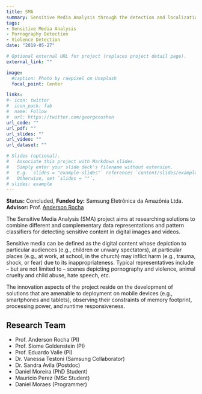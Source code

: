 ```yaml
---
title: SMA
summary: Sensitive Media Analysis through the detection and localization of sensitive video content.
tags:
- Sensitive Media Analysis
- Pornography Detection
- Violence Detection
date: "2019-05-27"

# Optional external URL for project (replaces project detail page).
external_link: ""

image:
  #caption: Photo by rawpixel on Unsplash
  focal_point: Center

links:
#- icon: twitter
#  icon_pack: fab
#  name: Follow
#  url: https://twitter.com/georgecushen
url_code: ""
url_pdf: ""
url_slides: ""
url_video: ""
url_dataset: ""

# Slides (optional).
#   Associate this project with Markdown slides.
#   Simply enter your slide deck's filename without extension.
#   E.g. `slides = "example-slides"` references `content/slides/example-slides.md`.
#   Otherwise, set `slides = ""`.
# slides: example
---
```

**Status:** Concluded, **Funded by:** Samsung Eletrônica da Amazônia Ltda.   
**Advisor:** Prof. [Anderson Rocha](https://www.ic.unicamp.br/~rocha/index.html)

The Sensitive Media Analysis (SMA) project aims at researching solutions to combine different and complementary data representations and pattern classifiers for detecting sensitive content in digital images and videos.

Sensitive media can be defined as the digital content whose depiction to particular audiences (e.g., children or unwary spectators), at particular places (e.g., at work, at school, in the church) may inflict harm (e.g., trauma, shock, or fear) due to its inappropriateness.
Typical representatives include – but are not limited to – scenes depicting pornography and violence, animal cruelty and child abuse, hate speech, etc.

The innovation aspects of the project reside on the development of solutions that are amenable to deployment on mobile devices (e.g., smartphones and tablets), observing their constraints of memory footprint, processing power, and runtime responsiveness.

## Research Team
- Prof. Anderson Rocha (PI)
- Prof. Siome Goldenstein (PI)
- Prof. Eduardo Valle (PI)
- Dr. Vanessa Testoni (Samsung Collaborator)
- Dr. Sandra Avila (Postdoc)
- Daniel Moreira (PhD Student)
- Mauricio Perez (MSc Student)
- Daniel Moraes (Programmer)

